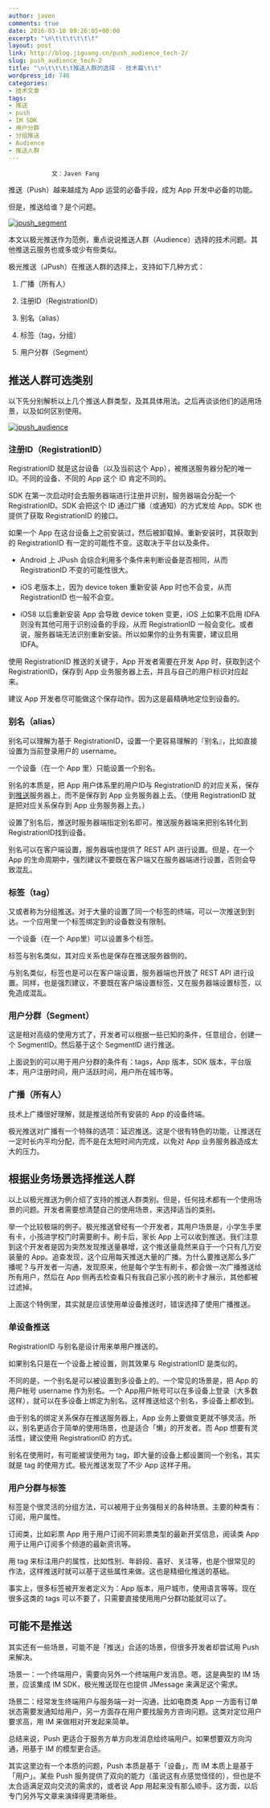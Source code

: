 ```yaml
---
author: javen
comments: true
date: 2016-03-18 09:26:05+00:00
excerpt: "\n\t\t\t\t\t\t"
layout: post
link: http://blog.jiguang.cn/push_audience_tech-2/
slug: push_audience_tech-2
title: "\n\t\t\t\t推送人群的选择 - 技术篇\t\t"
wordpress_id: 746
categories:
- 技术文章
tags:
- 推送
- push
- IM SDK
- 用户分群
- 分组推送
- Audience
- 推送人群
---
```



				文：Javen Fang

推送（Push）越来越成为 App 运营的必备手段，成为 App 开发中必备的功能。

但是，推送给谁？是个问题。

[![jpush_segment](http://blog.jiguang.cn/wp-content/uploads/2016/03/jpush_segment.jpg)](http://blog.jiguang.cn/wp-content/uploads/2016/03/jpush_segment.jpg)

本文以极光推送作为范例，重点说说推送人群（Audience）选择的技术问题。其他推送云服务也或多或少有些类似。

极光推送（JPush）在推送人群的选择上，支持如下几种方式：



	
  1. 广播（所有人）

	
  2. 注册ID（RegistrationID）

	
  3. 别名（alias）

	
  4. 标签（tag，分组）

	
  5. 用户分群（Segment）




## 推送人群可选类别


以下先分别解析以上几个推送人群类型，及其具体用法。之后再谈谈他们的适用场景，以及如何区别使用。

[![jpush_audience](http://blog.jpush.cn/wp-content/uploads/2016/03/jpush_audience.png)](http://blog.jpush.cn/wp-content/uploads/2016/03/jpush_audience.png)


### 注册ID（RegistrationID）


RegistrationID 就是这台设备（以及当前这个 App），被推送服务器分配的唯一 ID。不同的设备、不同的 App 这个 ID 肯定不同的。

SDK 在第一次启动时会去服务器端进行注册并识别，服务器端会分配一个 RegistrationID。SDK 会把这个 ID 通过广播（或通知）的方式发给 App。SDK 也提供了获取 RegistrationID 的接口。

如果一个 App 在这台设备上之前安装过，然后被卸载掉。重新安装时，其获取到的 RegistrationID 有一定的可能性不变。这取决于平台以及条件。



	
  * Android 上 JPush 会综合利用多个条件来判断设备是否相同，从而 RegistrationID 不变的可能性很大。

	
  * iOS 老版本上，因为 device token 重新安装 App 时也不会变，从而 RegistrationID 也一般不会变。

	
  * iOS8 以后重新安装 App 会导致 device token 变更，iOS 上如果不启用 IDFA 则没有其他可用于识别设备的手段，从而 RegistrationID 一般会变化。或者说，服务器端无法识别重新安装。所以如果你的业务有需要，建议启用 IDFA。


使用 RegistrationID 推送的关键于，App 开发者需要在开发 App 时，获取到这个 RegistrationID，保存到 App 业务服务器上去，并且与自己的用户标识对应起来。

建议 App 开发者尽可能做这个保存动作。因为这是最精确地定位到设备的。


### 别名（alias）


别名可以理解为基于 RegistrationID，设置一个更容易理解的『别名』，比如直接设置为当前登录用户的 username。

一个设备（在一个 App 里）只能设置一个别名。

别名的本质是，把 App 用户体系里的用户ID与 RegistrationID 的对应关系，保存到[推送](http://www.jpush.cn)服务器上，而不是保存到 App 业务服务器上去。（使用 RegistrationID 就是把对应关系保存到 App 业务服务器上去。）

设置了别名后，推送时服务器端指定别名即可。推送服务器端来把别名转化到 RegistrationID找到设备。

别名可以在客户端设置，服务器端也提供了 REST API 进行设置。但是，在一个 App 的生命周期中，强烈建议不要既在客户端又在服务器端进行设置，否则会导致混乱。


### 标签（tag）


又或者称为分组推送。对于大量的设置了同一个标签的终端，可以一次推送到到达。一个应用里一个标签绑定到的设备数没有限制。

一个设备（在一个 App里）可以设置多个标签。

标签与别名类似，其对应关系也是保存在推送服务器侧的。

与别名类似，标签也是可以在客户端设置，服务器端也开放了 REST API 进行设置。同样，也是强烈建议，不要既在客户端设置标签，又在服务器端设置标签，以免造成混乱。


### 用户分群（Segment）


这是相对高级的使用方式了，开发者可以根据一些已知的条件，任意组合，创建一个 SegmentID。然后基于这个 SegmentID 进行推送。

上面说到的可以用于用户分群的条件有：tags，App 版本，SDK 版本，平台版本，用户注册时间，用户活跃时间，用户所在城市等。


### 广播（所有人）


技术上广播很好理解，就是推送给所有安装的 App 的设备终端。

极光推送对广播有一个特殊的选项：延迟推送。这是个很有特色的功能，让推送在一定时长内平均分配，而不是在太短时间内完成，以免对 App 业务服务器造成太大的压力。


## 根据业务场景选择推送人群


以上以极光推送为例介绍了支持的推送人群类别。但是，任何技术都有一个使用场景的问题。开发者需要想清楚自己的使用场景，来选择适当的类别。

举一个比较极端的例子。极光推送曾经有一个开发者，其用户场景是，小学生手里有卡，小孩进学校门时需要刷卡。刷卡后，家长 App 上可以收到推送。我们注意到这个开发者是因为突然发现推送量暴增，这个推送量竟然来自于一个只有几万安装量的 App。追查发现，这个应用每天推送大量的广播。为什么要推送那么多广播呢？与开发者一沟通，发现原来，他是每个学生有刷卡，都会做一次广播推送给所有用户，然后在 App 侧再去检查看只有我自己家小孩的刷卡才展示，其他都被过滤掉。

上面这个特例里，其实就是应该使用单设备推送时，错误选择了使用广播推送。


### 单设备推送


RegistrationID 与别名是设计用来单用户推送的。

如果别名只是在一个设备上被设置，则其效果与 RegistrationID 是类似的。

不同的是，一个别名是可以被设置到多设备上的。一个常见的场景是，把 App 的用户帐号 username 作为别名。一个 App用户帐号可以在多设备上登录（大多数这样），就可以在多设备上绑定为别名。这样推送给这个别名，多设备上都收到。

由于别名的绑定关系保存在推送服务器上，App 业务上要做变更就不够灵活。所以，别名更适合于简单的使用场景，也是适合「懒」的开发者。而 App 想要有灵活性，建议使用 RegistrationID 的方式。

别名在使用时，有可能被误使用为 tag，即大量的设备上都设置同一个别名，其实就是 tag 的使用方式。极光推送发现了不少 App 这样子用。


### 用户分群与标签


标签是个很灵活的分组方法，可以被用于业务强相关的各种场景。主要的种类有：订阅，用户属性。

订阅类，比如彩票 App 用于用户订阅不同彩票类型的最新开奖信息，阅读类 App 用于让用户订阅多个频道的最新资讯等。

用 tag 来标注用户的属性，比如性别、年龄段、喜好、关注等，也是个很常见的作法，这样推送时就可以基于这些属性来做。这也是精细化推送的基础。

事实上，很多标签被开发者定义为：App 版本，用户城市，使用语言等等。现在很多这类的 tags 可以不要了，只需要直接使用用户分群功能就可以了。


## 可能不是推送


其实还有一些场景，可能不是「推送」合适的场景，但很多开发者却尝试用 Push 来解决。

场景一：一个终端用户，需要向另外一个终端用户发消息。嗯，这是典型的 IM 场景，应该集成 IM SDK，极光推送现在也提供 JMessage 来满足这个需求。

场景二：经常发生终端用户与服务端一对一沟通，比如电商类 App 一方面有订单状态需要发通知给用户，另一方面存在用户要找服务方咨询问题。这类对定位用户要求高，用 IM 来做相对开发起来简单。

总结来说，Push 更适合于服务方单方向发消息给终端用户。如果想要双方向沟通，用基于 IM 的模型更合适。

其实这里边有一个本质的问题，Push 本质是基于「设备」，而 IM 本质上是基于「用户」。某些 Push 服务提供了双向的能力（虽说这有点感觉怪怪的），但也是不太合适满足双向交流的需求的，或者说 App 用起来没有那么顺手。这方面，以后专门另外写文章来演绎得更清晰些。		
